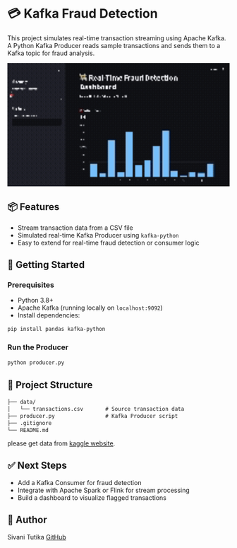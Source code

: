 # 💳 Kafka Fraud Detection
This project simulates real-time transaction streaming using Apache Kafka. A Python Kafka Producer reads sample transactions and sends them to a Kafka topic for fraud analysis.

<p align="center">
  <img src="demo/kafka-fraud-detection-demo-1.gif" alt="Kafka Fraud Detection Demo" width="600">
</p>





## 📦 Features

- Stream transaction data from a CSV file  
- Simulated real-time Kafka Producer using `kafka-python`  
- Easy to extend for real-time fraud detection or consumer logic

## 🚀 Getting Started

### Prerequisites

- Python 3.8+
- Apache Kafka (running locally on `localhost:9092`)
- Install dependencies:

```bash
pip install pandas kafka-python
````

### Run the Producer

```bash
python producer.py
```

## 📁 Project Structure

```
├── data/
│   └── transactions.csv       # Source transaction data
├── producer.py                # Kafka Producer script
├── .gitignore
└── README.md
```
please get data from [kaggle website](https://www.kaggle.com/datasets/ealaxi/paysim1). 

## ✅ Next Steps

* Add a Kafka Consumer for fraud detection
* Integrate with Apache Spark or Flink for stream processing
* Build a dashboard to visualize flagged transactions

## 🧠 Author

Sivani Tutika
[GitHub](https://github.com/sivani-tutika)
